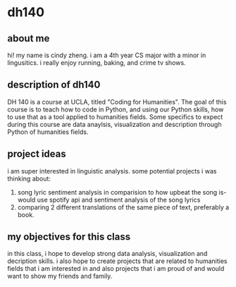 # dh140

## about me 
hi! my name is cindy zheng. i am a 4th year CS major with a minor in lingusitics. i really enjoy running, baking, and crime tv shows. 

## description of dh140
DH 140 is a course at UCLA, titled "Coding for Humanities". The goal of this course is to teach how to code in Python, and using our Python skills, how to use that as a tool applied to humanities fields. Some specifics to expect during this course are data anaylsis, visualization and description through Python of humanities fields. 

## project ideas 
i am super interested in linguistic analysis. some potential projects i was thinking about: 
1. song lyric sentiment analysis in comparision to how upbeat the song is- would use spotify api and sentiment analysis of the song lyrics 
2. comparing 2 different translations of the same piece of text, preferably a book. 

## my objectives for this class 
in this class, i hope to develop strong data analysis, visualization and decription skills. i also hope to create projects that are related to humanities fields that i am interested in and also projects that i am proud of and would want to show my friends and family. 
